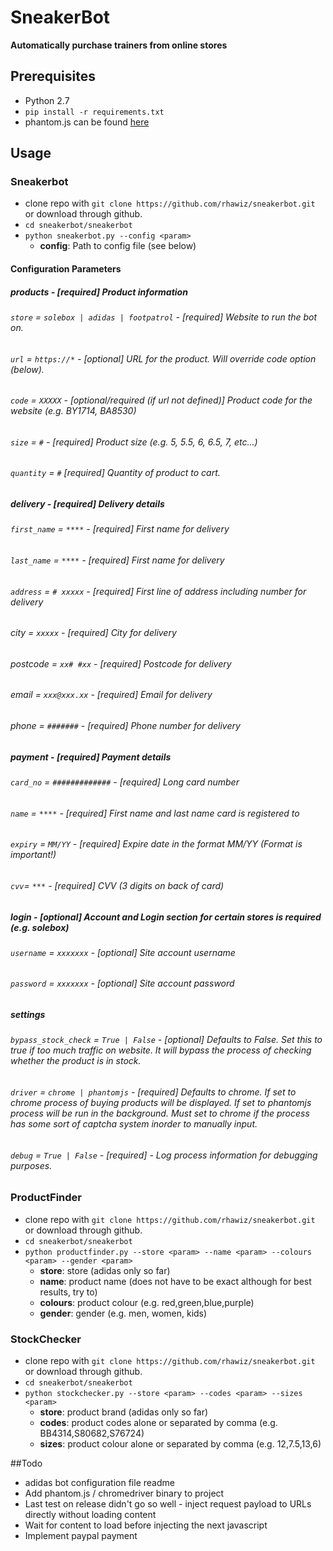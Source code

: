 
# SneakerBot #

**Automatically purchase trainers from online stores**

## Prerequisites
 * Python 2.7
 * ```pip install -r requirements.txt```
 * phantom.js can be found [here](http://phantomjs.org/)


## Usage
### Sneakerbot
 * clone repo with ```git clone https://github.com/rhawiz/sneakerbot.git``` or download through github.
 * ```cd sneakerbot/sneakerbot```
 * ```python sneakerbot.py --config <param>```
    * **config**: Path to config file (see below)

#### Configuration Parameters

##### **products** - [required] Product information
###### ```store``` = ```solebox | adidas | footpatrol``` - [required] Website to run the bot on. 
###### ```url``` = ```https://*``` - [optional] URL for the product. Will override code option (below).
###### ```code``` = ```XXXXX``` - [optional/required (if url not defined)] Product code for the website (e.g. BY1714, BA8530)
###### ```size``` = ```#``` - [required] Product size (e.g. 5, 5.5, 6, 6.5, 7, etc...)
###### ```quantity``` = ```#``` [required] Quantity of product to cart.

##### **delivery** - [required] Delivery details
###### ```first_name``` = ```****``` - [required] First name for delivery
###### ```last_name```  = ```****``` - [required] First name for delivery
###### ```address```  = ```# xxxxx``` - [required] First line of address including number for delivery
###### city  = ```xxxxx``` - [required] City for delivery
###### postcode  = ```xx# #xx``` - [required] Postcode for delivery
###### email = ```xxx@xxx.xx``` - [required] Email for delivery
###### phone  = ```#######``` - [required] Phone number for delivery

##### **payment** - [required] Payment details
###### ```card_no``` = ```#############``` - [required] Long card number
###### ```name``` = ```****``` - [required] First name and last name card is registered to
###### ```expiry``` = ```MM/YY``` - [required] Expire date in the format MM/YY (Format is important!)
###### ```cvv```= ```***``` - [required] CVV (3 digits on back of card)

##### **login** - [optional] Account and Login section for certain stores is required (e.g. solebox)
###### ```username``` = ```xxxxxxx``` - [optional] Site account username
###### ```password``` = ```xxxxxxx``` - [optional] Site account password

##### **settings**
###### ```bypass_stock_check``` = ```True | False``` - [optional] Defaults to False. Set this to true if too much traffic on website. It will bypass the process of checking whether the product is in stock.
###### ```driver``` = ```chrome | phantomjs``` - [required] Defaults to chrome. If set to chrome process of buying products will be displayed. If set to phantomjs process will be run in the background. Must set to chrome if the process has some sort of captcha system inorder to manually input.
###### ```debug``` = ```True | False``` - [required] - Log process information for debugging purposes.




### ProductFinder
 * clone repo with ```git clone https://github.com/rhawiz/sneakerbot.git``` or download through github.
 * ```cd sneakerbot/sneakerbot```
 * ```python productfinder.py --store <param> --name <param> --colours <param> --gender <param>```
    * **store**: store (adidas only so far)
    * **name**: product name (does not have to be exact although for best results, try to)
    * **colours**: product colour (e.g. red,green,blue,purple)
    * **gender**: gender (e.g. men, women, kids)

### StockChecker
 * clone repo with ```git clone https://github.com/rhawiz/sneakerbot.git``` or download through github.
 * ```cd sneakerbot/sneakerbot```
 * ```python stockchecker.py --store <param> --codes <param> --sizes <param>```
    * **store**: product brand (adidas only so far)
    * **codes**: product codes alone or separated by comma (e.g. BB4314,S80682,S76724)
    * **sizes**: product colour alone or separated by comma (e.g. 12,7.5,13,6)

##Todo
 * adidas bot configuration file readme
 * Add phantom.js / chromedriver binary to project
 * Last test on release didn't go so well - inject request payload to URLs directly without loading content
 * Wait for content to load before injecting the next javascript 
 * Implement paypal payment
 
